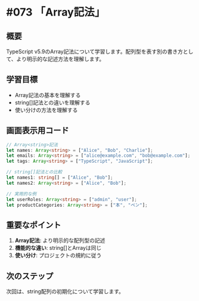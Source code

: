 # #073 「Array<string>記法」

## 概要
TypeScript v5.9のArray<string>記法について学習します。配列型を表す別の書き方として、より明示的な記述方法を理解します。

## 学習目標
- Array<string>記法の基本を理解する
- string[]記法との違いを理解する
- 使い分けの方法を理解する

## 画面表示用コード

```typescript
// Array<string>記法
let names: Array<string> = ["Alice", "Bob", "Charlie"];
let emails: Array<string> = ["alice@example.com", "bob@example.com"];
let tags: Array<string> = ["TypeScript", "JavaScript"];

// string[]記法との比較
let names1: string[] = ["Alice", "Bob"];
let names2: Array<string> = ["Alice", "Bob"];

// 実用的な例
let userRoles: Array<string> = ["admin", "user"];
let productCategories: Array<string> = ["本", "ペン"];
```

## 重要なポイント
1. **Array<T>記法**: より明示的な配列型の記述
2. **機能的な違い**: string[]とArray<string>は同じ
3. **使い分け**: プロジェクトの規約に従う

## 次のステップ
次回は、string配列の初期化について学習します。